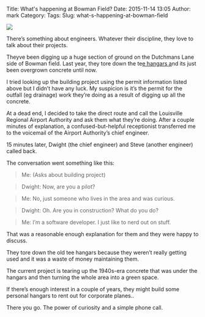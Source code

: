 Title: What's happening at Bowman Field?
Date: 2015-11-14 13:05
Author: mark
Category: 
Tags: 
Slug: what-s-happening-at-bowman-field

<img src="https://cdn-images-1.medium.com/max/800/1*O3Xgo4v6DtWn-lYcnAuCvQ.jpeg"  />

There’s something about engineers. Whatever their discipline, they love to talk about their projects.

Theyve been digging up a huge section of ground on the Dutchmans Lane side of Bowman field. Last year, they tore down the te[e hangars a](https://en.wikipedia.org/wiki/Tee_hangar)nd its just been overgrown concrete until now.

I tried looking up the building project using the permit information listed above but I didn’t have any luck. My suspicion is it’s the permit for the outfall (eg drainage) work they’re doing as a result of digging up all the concrete.

At a dead end, I decided to take the direct route and call the Louisville Regional Airport Authority and ask them what they’re doing. After a couple minutes of explanation, a confused-but-helpful receptionist transferred me to the voicemail of the Airport Authority’s chief engineer.

15 minutes later, Dwight (the chief engineer) and Steve (another engineer) called back.

The conversation went something like this:

> Me: (Asks about building project)

> Dwight: Now, are you a pilot?

> Me: No, just someone who lives in the area and was curious.

> Dwight: Oh. Are you in construction? What do you do?

> Me: I’m a software developer. I just like to nerd out on stuff.

That was a reasonable enough explanation for them and they were happy to discuss.

They tore down the old tee hangars because they weren’t really getting used and it was a waste of money maintaining them.

The current project is tearing up the 1940s-era concrete that was under the hangars and then turning the whole area into a green space.

If there’s enough interest in a couple of years, they might build some personal hangars to rent out for corporate planes..

There you go. The power of curiosity and a simple phone call.

